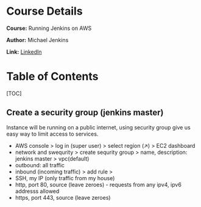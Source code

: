 # Course Details



**Course:** Running Jenkins on AWS

**Author:**  Michael Jenkins

**Link:** [LinkedIn](#https://www.linkedin.com/learning/running-jenkins-on-aws)



# Table of Contents 

[TOC]



## Create a security group (jenkins master)

Instance will be running on a public internet, using security group give us easy way to limit access to services.

- AWS console > log in (super user) > select  region (↗) > EC2 dashboard
- network and swequrity > create sequrity group > name, description: jenkins master > vpc(default)
- outbound: all traffic
- inbound (incoming traffic) > add rule > 
- SSH, my IP (only traffic from my house)
-  http, port 80, source (leave zeroes) - requests from any ipv4, ipv6 addresss allowed
-  https, port 443, source (leave zeroes)


